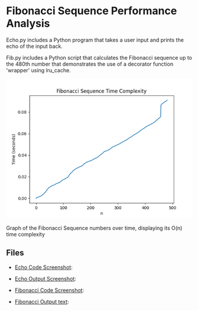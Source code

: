 # Fibonacci Sequence Performance Analysis

Echo.py includes a Python program that takes a user input and prints the echo of the input back.

Fib.py includes a Python script that calculates the Fibonacci sequence up to the 480th number that demonstrates the use of a decorator function 'wrapper' using lru_cache.

![Graph of the Fibonacci Sequence numbers over time, displaying its O(n) time complexity](fibonacci_graph.png)

Graph of the Fibonacci Sequence numbers over time, displaying its O(n) time complexity

## Files

- [Echo Code Screenshot](echo_code.png):

- [Echo Output Screenshot](echo_output.png):

- [Fibonacci Code Screenshot](fib_code.png): 

- [Fibonacci Output text](fib_output.txt):